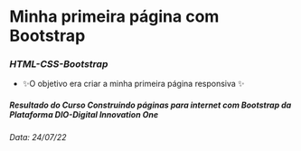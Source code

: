 # Minha primeira página com Bootstrap
### _HTML-CSS-Bootstrap_



- ✨O objetivo era criar a minha primeira página responsiva ✨

##### Resultado do Curso Construindo páginas para internet com Bootstrap da Plataforma DIO-Digital Innovation One

_Data: 24/07/22_
